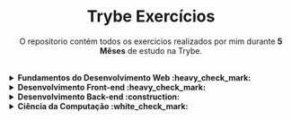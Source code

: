 <h1 align="center"> Trybe Exercícios </h1>
<p align="center"> O repositorio contém todos os exercicios realizados por mim durante <b>5 Mêses</b> de estudo na Trybe. </p>
<br>
<details>
  <summary><strong>Fundamentos do Desenvolvimento Web :heavy_check_mark:</strong></summary><br />
  <details><summary>:heavy_check_mark: Sesson 1</summary>
      - Fundamentos do Desenvolvimento Web <br>
      - Unix & Bash
  </details>
  <details><summary>:heavy_check_mark: Sesson 2</summary>
      - Git & GitHub <br>
      - Internet
  </details>
  <details><summary>:heavy_check_mark: Sesson 3</summary>
      - HTML & CSS - Introdução<br>
      <strong>- Lessons Learned</strong>
  </details>
  <details><summary>:heavy_check_mark: Sesson 4</summary>
      - JavaScript - Introdução<br>
      <strong>- Playground Functions</strong>
  </details>
  <details><summary>:heavy_check_mark: Sesson 5</summary>
      - JavaScript - Dom, Seletores e Eventos <br>
      <strong>- Arte com Pixels</strong> <br>
      <strong>* Lista de Tarefas</strong> <br>
      <strong>* Meme Generator</strong> <br>
      <strong>* Adivinhe a Cor</strong> <br>
      <strong>* Carta Misteriosa</strong>
  </details>
  <details><summary>:heavy_check_mark: Sesson 6</summary>
    - HTML & CSS - Forms, Flexbox e Responsivo <br>
    <strong>- Trybewarts</strong>
  </details>
  <details><summary>:heavy_check_mark: Sesson 7</summary>
    - JavaScript - ES6 e Testes Unitários <br>
    <strong>- JavaScript Testes Unitários</strong>
  </details>
  <details><summary>:heavy_check_mark: Sesson 8</summary>
    - JavaScript ES6 - Higher Order Functions <br>
    <strong>- Zoo Functions</strong>
  </details>
</details>

<details>
  <summary><strong>Desenvolvimento Front-end :heavy_check_mark:</strong></summary><br />
    <details><summary>:heavy_check_mark: Sesson 01</summary>
    - JavaScript e Testes Assíncronos<br>
    <strong>- Carrinho de Compras</strong>
  </details>
  <details><summary>:heavy_check_mark: Sesson 02</summary>
    - Introdução à React<br>
    <strong>- Sistema Solar</strong>
  </details>
    <details><summary>:heavy_check_mark: Sesson 03</summary>
    - Componentes com Estado, Eventos e Formulários em React<br>
    <strong>- Tryunfo</strong>
  </details>
    <details><summary>:heavy_check_mark: Sesson 04</summary>
    - Ciclo de Vida de Componentes e React Router<br>
    <strong>- TrybeTunes</strong>
  </details>
    <details><summary>:heavy_check_mark: Sesson 05</summary>
    - Metodologias Ágeis<br>
    <strong>- Frontend Online Store</strong>
  </details>
    <details><summary>:heavy_check_mark: Sesson 06</summary>
    - Testes Automatizados com React Testing Library<br>
    <strong>- Testes em React</strong>
  </details>
    <details><summary>:heavy_check_mark: Sesson 07</summary>
    - Redux <br>
    <strong>- Trybe Wallet</strong>
    </details>
    <details><summary>:heavy_check_mark: Sesson 08</summary>
    <strong>- Trivia</strong>
    </details>
    <details><summary>:heavy_check_mark: Sesson 09</summary>
    - Context API <br>
    - Hooks <br>
    <strong>- StarWars Datable com Context API e Hooks</strong>
    </details>
    <details><summary>:heavy_check_mark: Sesson 10</summary>
    <strong>- Recipe App</strong>
    </details>
</details>

<details>
  <summary><strong>Desenvolvimento Back-end :construction:</strong></summary><br />
    <details><summary>:heavy_check_mark: Sesson 01</summary>
    - Docker: Utilizando Containers <br>
    - Introdução á Docker <br>
    <strong>- Docker Todo-List</strong>
    </details>
    <details><summary>:heavy_check_mark: Sesson 02</summary>
    - Introdução á SQL <br>
    <strong>- All For One</strong>
    </details>
    <details><summary>:heavy_check_mark: Sesson 03</summary>
    - Funcoes SQL <br>
    - JOINs <br>
    <strong>- One For All</strong>
    </details>
    <details><summary>:white_check_mark: Sesson 04</summary></details>
    <details><summary>:white_check_mark: Sesson 05</summary></details>
    <details><summary>:white_check_mark: Sesson 06</summary></details>
    <details><summary>:white_check_mark: Sesson 07</summary></details>
    <details><summary>:white_check_mark: Sesson 08</summary></details>
    <details><summary>:white_check_mark: Sesson 09</summary></details>
    <details><summary>:white_check_mark: Sesson 10</summary></details>
    <details><summary>:white_check_mark: Sesson 11</summary></details>
    <details><summary>:white_check_mark: Sesson 12</summary></details>
    <details><summary>:white_check_mark: Sesson 13</summary></details>
    <details><summary>:white_check_mark: Sesson 14</summary></details>

</details>

<details>
  <summary><strong>Ciência da Computação :white_check_mark:</strong></summary><br />
    <details><summary>:white_check_mark: Sesson 01</summary></details>
    <details><summary>:white_check_mark: Sesson 02</summary></details>
    <details><summary>:white_check_mark: Sesson 03</summary></details>
    <details><summary>:white_check_mark: Sesson 04</summary></details>
    <details><summary>:white_check_mark: Sesson 05</summary></details>
    <details><summary>:white_check_mark: Sesson 06</summary></details>
</details>

